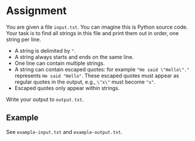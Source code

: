 # Assignment

You are given a file `input.txt`. You can imagine this is Python source code.
Your task is to find all strings in this file and print them out in order, one string per line.

* A string is delimited by `"`.
* A string always starts and ends on the same line.
* One line can contain multiple strings.
* A string can contain escaped quotes: for example `"He said \"Hello\"."` represents `He said "Hello"`.
  These escaped quotes must appear as regular quotes in the output, e.g., `\"x\"` must become `"x"`.
* Escaped quotes only appear within strings.

Write your output to `output.txt`.

## Example

See `example-input.txt` and `example-output.txt`.
